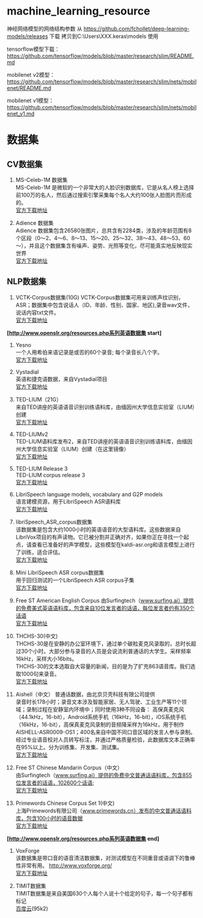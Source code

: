 # machine_learning_resource
神经网络模型的网络结构参数
从 https://github.com/fchollet/deep-learning-models/releases 下载
拷贝到C:\Users\XXX\.keras\models 使用

tensorflow模型下载：  
https://github.com/tensorflow/models/blob/master/research/slim/README.md

mobilenet v2模型：  
https://github.com/tensorflow/models/blob/master/research/slim/nets/mobilenet/README.md

mobilenet v1模型：  
https://github.com/tensorflow/models/blob/master/research/slim/nets/mobilenet_v1.md



# 数据集

## CV数据集
1. MS-Celeb-1M 数据集  
MS-Celeb-1M 是微软的一个非常大的人脸识别数据库，它是从名人榜上选择前100万的名人，然后通过搜索引擎采集每个名人大约100张人脸图片而形成的。  
[官方下载地址](https://www.microsoft.com/en-us/research/project/ms-celeb-1m-challenge-recognizing-one-million-celebrities-real-world/)    

2. Adience 数据集  
Adience 数据集包含26580张图片，总共含有2284类，涉及的年龄范围有8个区段（0～2、4～6、8～13、15～20、25～32、38～43、48～53、60～），并且这个数据集含有噪声、姿势、光照等变化，尽可能真实地反映现实世界  
[官方下载地址](http://www.openu.ac.il/home/hassner/Adience/data.html#agegender)  


## NLP数据集
1. VCTK-Corpus数据集(10G)
VCTK-Corpus数据集可用来训练声纹识别，ASR；数据集中包含说话人（ID、年龄、性别、国家、地区),录音wav文件，说话内容txt文件。  
[官方下载地址](http://homepages.inf.ed.ac.uk/jyamagis/release/VCTK-Corpus.tar.gz)

**[http://www.openslr.org/resources.php系列英语数据集 start]**
1. Yesno  
一个人用希伯来语记录是或否的60个录音; 每个录音长八个字。    
[官方下载地址](http://www.openslr.org/1/)  

2. Vystadial    
英语和捷克语数据，来自Vystadial项目        
[官方下载地址](http://www.openslr.org/6/)  

3. TED-LIUM（21G）  
来自TED讲座的英语语音识别训练语料库，由缅因州大学信息实验室（LIUM）创建  
[官方下载地址](http://www.openslr.org/7/)  

4. TED-LIUMv2  
TED-LIUM语料库发布2，来自TED讲座的英语语音识别训练语料库，由缅因州大学信息实验室（LIUM）创建（在这里镜像）  
[官方下载地址](http://www.openslr.org/19/)  

5. TED-LIUM Release 3  
TED-LIUM corpus release 3  
[官方下载地址](https://www.openslr.org/51/)     

6. LibriSpeech language models, vocabulary and G2P models  
语言建模资源，用于LibriSpeech ASR语料库        
[官方下载地址](http://www.openslr.org/11/) 

7. libriSpeech_ASR_corpus数据集  
该数据集是包含大约1000小时的英语语音的大型语料库。这些数据来自LibriVox项目的有声读物。它已被分割并正确对齐，如果你正在寻找一个起点，请查看已准备好的声学模型，这些模型在kaldi-asr.org和语言模型上进行了训练，适合评估。    
[官方下载地址](https://www.openslr.org/12)  

8. Mini LibriSpeech ASR corpus数据集   
用于回归测试的一个LibriSpeech ASR corpus子集  
[官方下载地址](http://www.openslr.org/31/)  

9. Free ST American English Corpus
由Surfingtech（www.surfing.ai）提供的免费美式英语语料库，包含来自10位发言者的话语，每位发言者约有350个话语  
[官方下载地址](http://www.openslr.org/45/)

10. THCHS-30(中文)  
THCHS-30是在安静的办公室环境下，通过单个碳粒麦克风录取的，总时长超过30个小时。大部分参与录音的人员是会说流利普通话的大学生。采样频率16kHz，采样大小16bits。  
THCHS-30的文本选取自大容量的新闻，目的是为了扩充863语音库。我们选取1000句来录音。  
[官方下载地址](http://www.openslr.org/18/)    

11. Aishell（中文）
普通话数据，由北京贝壳科技有限公司提供  
录音时长178小时；录音文本涉及智能家居、无人驾驶、工业生产等11个领域；录制过程在安静室内环境中；同时使用3种不同设备： 高保真麦克风（44.1kHz，16-bit），Android系统手机（16kHz，16-bit），iOS系统手机（16kHz，16-bit），高保真麦克风录制的音频降采样为16kHz，用于制作AISHELL-ASR0009-OS1；400名来自中国不同口音区域的发言人参与录制。经过专业语音校对人员转写标注，并通过严格质量检验，此数据库文本正确率在95%以上。分为训练集、开发集、测试集。  
[官方下载地址](http://www.openslr.org/33/)    

12. Free ST Chinese Mandarin Corpus（中文）  
由Surfingtech（www.surfing.ai）提供的免费中文普通话语料库，包含855位发言者的话语，102600个话语;   
[官方下载地址](http://www.openslr.org/38/)     

13. Primewords Chinese Corpus Set 1(中文)  
上海Primewords有限公司（www.primewords.cn）发布的中文普通话语料库，包含100小时的语音数据  
[官方下载地址](http://www.openslr.org/47/)  
  
**[http://www.openslr.org/resources.php系列英语数据集 end]**  

1. VoxForge  
该数据集是带口音的语音清洁数据集，对测试模型在不同重音或语调下的鲁棒性非常有用。
http://www.voxforge.org/    
[官方下载地址](https://voice.mozilla.org/zh-CN/datasets)    

2. TIMIT数据集  
TIMIT数据集是来自美国630个人每个人说十个给定的句子，每一个句子都有标记  
[百度云](https://pan.baidu.com/s/1Mv3dqsGWynidRq3cisY2dQ)(95k2)